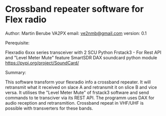 Crossband repeater software for Flex radio
==========================================
Author:  Martin Berube  VA2PX
email:   ve2nmb@gmail.com
version: 0.1
    
Perequisite:
    
Flexradio 6xxx series transceiver with 2 SCU
Python
Frstack3 - For Rest API and "Level Meter Mute" feature
SmartSDR DAX
soundcard python module https://pypi.org/project/SoundCard/
    
Summary:
    
This software transform your flexradio info a crossband repeater.  It will retransmit what it received on slace A and retransmit it on slice B and vice versa.  It utilises the "Level Meter Mute" of frstack3 software and send commands to te transciver via its REST API.  The programm uses DAX for audio reception and retransmition.  Crossband repeat in VHF/UHF is possible with transverters for these bands.
